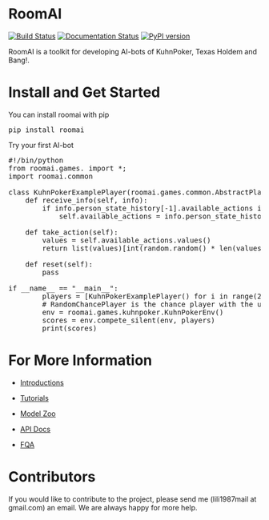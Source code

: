 # RoomAI

[![Build Status](https://travis-ci.org/roomai/RoomAI.svg?branch=master)](https://travis-ci.org/roomai/RoomAI.svg?branch=master)
[![Documentation Status](https://readthedocs.org/projects/roomai/badge/?version=latest)](http://roomai.readthedocs.io/en/latest/?badge=latest)
[![PyPI version](https://badge.fury.io/py/roomai.svg)](https://pypi.python.org/pypi/roomai)



RoomAI is a toolkit for developing AI-bots of KuhnPoker, Texas Holdem and Bang!.


# Install and Get Started

You can install roomai with pip

<pre>
pip install roomai
</pre>

Try your first AI-bot


<pre>
#!/bin/python
from roomai.games. import *;
import roomai.common

class KuhnPokerExamplePlayer(roomai.games.common.AbstractPlayer):
    def receive_info(self, info):
        if info.person_state_history[-1].available_actions is not None:
            self.available_actions = info.person_state_history[-1].available_actions

    def take_action(self):
        values = self.available_actions.values()
        return list(values)[int(random.random() * len(values))]

    def reset(self):
        pass

if __name__ == "__main__":
        players = [KuhnPokerExamplePlayer() for i in range(2)] + [roomai.games.common.RandomPlayerChance()]
        # RandomChancePlayer is the chance player with the uniform distribution over every output
        env = roomai.games.kuhnpoker.KuhnPokerEnv()
        scores = env.compete_silent(env, players)
        print(scores)
</pre>



# For More Information

 - [Introductions](docs/document/tutorials.md)
 
 - [Tutorials](docs/document/guides_ai.md)
 
 - [Model Zoo](docs/document/model_zoo.md)
 
 - [API Docs](http://roomai.readthedocs.io/en/latest/?badge=latest)
 
 
 - [FQA](docs/document/fqa.md)
 

# Contributors

If you would like to contribute to the project, please send me (lili1987mail at gmail.com) an email. We are always happy for more help.
